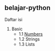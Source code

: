 ## belajar-python
Daftar isi
1. Basic
    - 1.1 [Numbers][1]
    - 1.2 Strings
    - 1.3 Lists






















[1]: https://github.com/helmiz/belajar-python/blob/master/number.py
